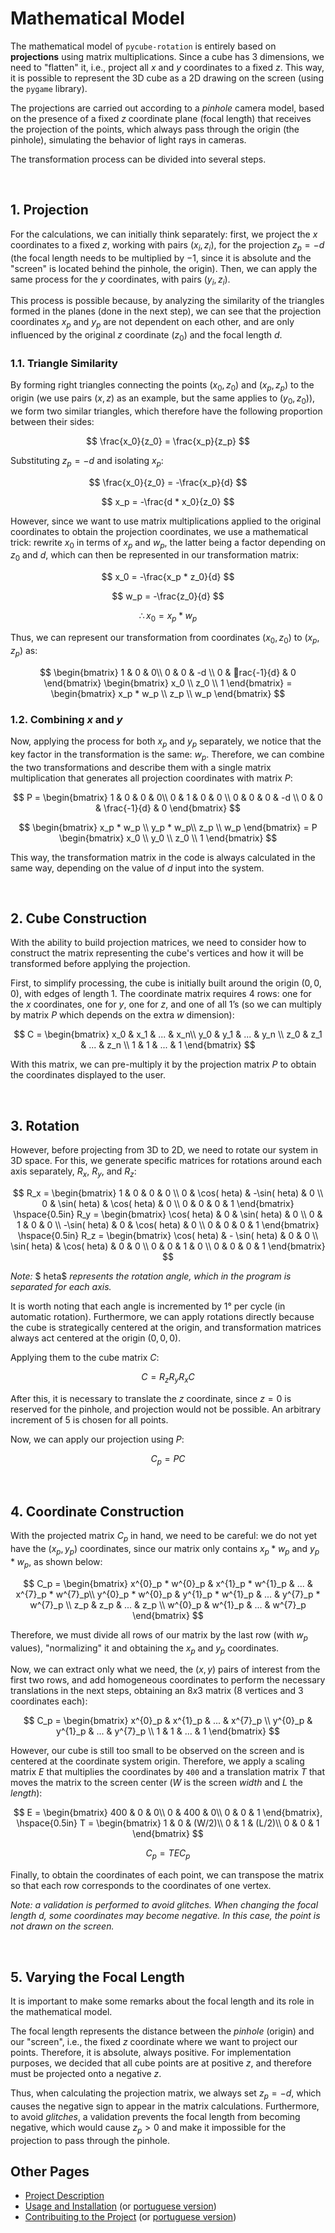 # Mathematical Model

The mathematical model of `pycube-rotation` is entirely based on **projections** using matrix multiplications. Since a cube has 3 dimensions, we need to "flatten" it, i.e., project all $x$ and $y$ coordinates to a fixed $z$. This way, it is possible to represent the 3D cube as a 2D drawing on the screen (using the `pygame` library).

The projections are carried out according to a *pinhole* camera model, based on the presence of a fixed $z$ coordinate plane (focal length) that receives the projection of the points, which always pass through the origin (the pinhole), simulating the behavior of light rays in cameras.

The transformation process can be divided into several steps.

<br/>

## 1. Projection

For the calculations, we can initially think separately: first, we project the $x$ coordinates to a fixed $z$, working with pairs $(x_i, z_i)$, for the projection $z_p = -d$ (the focal length needs to be multiplied by $-1$, since it is absolute and the "screen" is located behind the pinhole, the origin). Then, we can apply the same process for the $y$ coordinates, with pairs $(y_i, z_i)$.

This process is possible because, by analyzing the similarity of the triangles formed in the planes (done in the next step), we can see that the projection coordinates $x_p$ and $y_p$ are not dependent on each other, and are only influenced by the original $z$ coordinate ($z_0$) and the focal length $d$.

### 1.1. Triangle Similarity

By forming right triangles connecting the points $(x_0, z_0)$ and $(x_p, z_p)$ to the origin (we use pairs $(x, z)$ as an example, but the same applies to $(y_0, z_0)$), we form two similar triangles, which therefore have the following proportion between their sides:

$$  
\frac{x_0}{z_0} = \frac{x_p}{z_p}
$$

Substituting $z_p = -d$ and isolating $x_p$:

$$
\frac{x_0}{z_0} = -\frac{x_p}{d}  
$$

$$
x_p = -\frac{d * x_0}{z_0}
$$

However, since we want to use matrix multiplications applied to the original coordinates to obtain the projection coordinates, we use a mathematical trick: rewrite $x_0$ in terms of $x_p$ and $w_p$, the latter being a factor depending on $z_0$ and $d$, which can then be represented in our transformation matrix:

$$
x_0 = -\frac{x_p * z_0}{d}
$$

$$
w_p = -\frac{z_0}{d}
$$

$$
	\therefore x_0 = x_p * w_p
$$

Thus, we can represent our transformation from coordinates $(x_0, z_0)$ to $(x_p, z_p)$ as:

$$
\begin{bmatrix}
1 & 0 & 0\\
0 & 0 & -d \\
0 & rac{-1}{d} & 0
\end{bmatrix}
\begin{bmatrix}
x_0 \\
z_0 \\
1
\end{bmatrix} = 
\begin{bmatrix}
x_p * w_p \\
z_p \\
w_p
\end{bmatrix}
$$

### 1.2. Combining $x$ and $y$

Now, applying the process for both $x_p$ and $y_p$ separately, we notice that the key factor in the transformation is the same: $w_p$. Therefore, we can combine the two transformations and describe them with a single matrix multiplication that generates all projection coordinates with matrix $P$:

$$
P = \begin{bmatrix}
1 & 0 & 0 & 0\\
0 & 1 & 0 & 0 \\
0 & 0 & 0 & -d \\
0 & 0 & \frac{-1}{d} & 0
\end{bmatrix}
$$

$$
\begin{bmatrix}
x_p * w_p \\
y_p * w_p\\
z_p \\
w_p
\end{bmatrix} = P
\begin{bmatrix}
x_0 \\
y_0 \\
z_0 \\
1
\end{bmatrix}
$$

This way, the transformation matrix in the code is always calculated in the same way, depending on the value of $d$ input into the system.

<br/>

## 2. Cube Construction

With the ability to build projection matrices, we need to consider how to construct the matrix representing the cube's vertices and how it will be transformed before applying the projection.

First, to simplify processing, the cube is initially built around the origin $(0, 0, 0)$, with edges of length 1. The coordinate matrix requires 4 rows: one for the $x$ coordinates, one for $y$, one for $z$, and one of all 1’s (so we can multiply by matrix $P$ which depends on the extra $w$ dimension):

$$
C = \begin{bmatrix}
x_0 & x_1 & ... & x_n\\
y_0 & y_1 & ... & y_n \\
z_0 & z_1 & ... & z_n \\
1 & 1 & ... & 1
\end{bmatrix}
$$

With this matrix, we can pre-multiply it by the projection matrix $P$ to obtain the coordinates displayed to the user.

<br/>

## 3. Rotation

However, before projecting from 3D to 2D, we need to rotate our system in 3D space. For this, we generate specific matrices for rotations around each axis separately, $R_x$, $R_y$, and $R_z$:

$$
R_x = \begin{bmatrix}
1 & 0 & 0 & 0 \\
0 & \cos(	heta) & -\sin(	heta) & 0 \\
0 & \sin(	heta) & \cos(	heta) & 0 \\
0 & 0 & 0 & 1
\end{bmatrix}
\hspace{0.5in}
R_y = \begin{bmatrix}
\cos(	heta) & 0 & \sin(	heta) & 0 \\
0 & 1 & 0 & 0 \\
-\sin(	heta) & 0 & \cos(	heta) & 0 \\
0 & 0 & 0 & 1
\end{bmatrix}
\hspace{0.5in}
R_z = \begin{bmatrix}
\cos(	heta) & - \sin(	heta) & 0 & 0 \\
\sin(	heta) & \cos(	heta) & 0 & 0 \\
0 & 0 & 1 & 0 \\
0 & 0 & 0 & 1
\end{bmatrix}
$$

*Note:* $	heta$ *represents the rotation angle, which in the program is separated for each axis.*

It is worth noting that each angle is incremented by 1° per cycle (in automatic rotation). Furthermore, we can apply rotations directly because the cube is strategically centered at the origin, and transformation matrices always act centered at the origin $(0, 0, 0)$.

Applying them to the cube matrix $C$:

$$
C = R_z R_y R_x C
$$

After this, it is necessary to translate the $z$ coordinate, since $z = 0$ is reserved for the pinhole, and projection would not be possible. An arbitrary increment of 5 is chosen for all points.

Now, we can apply our projection using $P$:

$$
C_p = PC
$$

<br/>

## 4. Coordinate Construction

With the projected matrix $C_p$ in hand, we need to be careful: we do not yet have the $(x_p, y_p)$ coordinates, since our matrix only contains $x_p * w_p$ and $y_p * w_p$, as shown below:

$$
C_p = \begin{bmatrix}
x^{0}_p * w^{0}_p & x^{1}_p * w^{1}_p & ... & x^{7}_p * w^{7}_p\\
y^{0}_p * w^{0}_p & y^{1}_p * w^{1}_p & ... & y^{7}_p * w^{7}_p \\
z_p & z_p & ... & z_p \\
w^{0}_p & w^{1}_p & ... & w^{7}_p
\end{bmatrix}
$$

Therefore, we must divide all rows of our matrix by the last row (with $w_p$ values), "normalizing" it and obtaining the $x_p$ and $y_p$ coordinates.

Now, we can extract only what we need, the $(x, y)$ pairs of interest from the first two rows, and add homogeneous coordinates to perform the necessary translations in the next steps, obtaining an $8x3$ matrix (8 vertices and 3 coordinates each):

$$
C_p = \begin{bmatrix}
x^{0}_p & x^{1}_p & ... & x^{7}_p \\
y^{0}_p & y^{1}_p & ... & y^{7}_p \\
1 & 1 & ... & 1
\end{bmatrix}
$$

However, our cube is still too small to be observed on the screen and is centered at the coordinate system origin. Therefore, we apply a scaling matrix $E$ that multiplies the coordinates by `400` and a translation matrix $T$ that moves the matrix to the screen center ($W$ is the screen *width* and $L$ the *length*):

$$
E = \begin{bmatrix}
400 & 0 & 0\\
0 & 400 & 0\\
0 & 0 & 1
\end{bmatrix},
\hspace{0.5in}
T = \begin{bmatrix}
1 & 0 & (W/2)\\
0 & 1 & (L/2)\\
0 & 0 & 1
\end{bmatrix}
$$  

$$
C_p = T E C_p
$$

Finally, to obtain the coordinates of each point, we can transpose the matrix so that each row corresponds to the coordinates of one vertex.

*Note: a validation is performed to avoid glitches. When changing the focal length $d$, some coordinates may become negative. In this case, the point is not drawn on the screen.*

<br/>

## 5. Varying the Focal Length

It is important to make some remarks about the focal length and its role in the mathematical model.

The focal length represents the distance between the *pinhole* (origin) and our "screen", i.e., the fixed $z$ coordinate where we want to project our points. Therefore, it is absolute, always positive. For implementation purposes, we decided that all cube points are at positive $z$, and therefore must be projected onto a negative $z$.

Thus, when calculating the projection matrix, we always set $z_p = -d$, which causes the negative sign to appear in the matrix calculations. Furthermore, to avoid *glitches*, a validation prevents the focal length from becoming negative, which would cause $z_p > 0$ and make it impossible for the projection to pass through the pinhole.

## Other Pages

- [Project Description](../README.md)
- [Usage and Installation](README.md) (or [portuguese version](README-PTBR.md))
- [Contribuiting to the Project](CONTRIBUTING_.md) (or [portuguese version](CONTRIBUTING-PTBR.md))